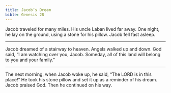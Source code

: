 ```yaml
---
title: Jacob’s Dream
bible: Genesis 28
---
```


Jacob traveled for many miles.
His uncle Laban lived far away.
One night, he lay on the ground,
using a stone for his pillow.
Jacob fell fast asleep.

---

Jacob dreamed of a stairway to heaven.
Angels walked up and down.
God said, “I am watching over you,
Jacob. Someday, all of this land
will belong to you and your family.”

---

The next morning, when Jacob woke up,
he said, “The LORD
is in this place!”
He took his stone pillow and set it
up as a reminder of his dream.
Jacob praised God.
Then he continued on his way.

